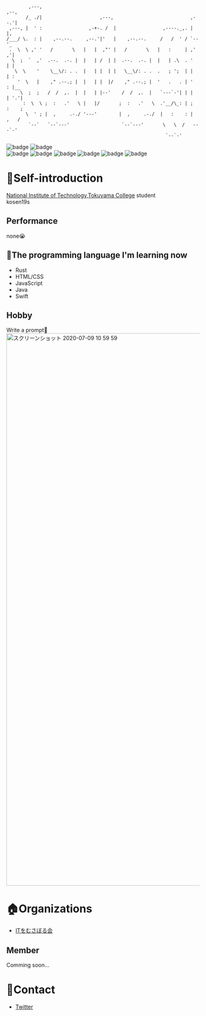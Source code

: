 ```


        ,---,                                                        ,--,
       /_ ./|                     ,---,                            ,--.'|
 ,---, |  ' :                 ,-+-. /  |                 ,----._,. |  |,
/___/ \.  : |    ,--.--.     ,--.'|'   |    ,--.--.     /   /  ' / `--'_
 .  \  \ ,' '   /       \   |   |  ,"' |   /       \   |   :     | ,' ,'|
  \  ;  `  ,'  .--.  .-. |  |   | /  | |  .--.  .-. |  |   | .\  . '  | |
   \  \    '    \__\/: . .  |   | |  | |   \__\/: . .  .   ; ';  | |  | :
    '  \   |    ," .--.; |  |   | |  |/    ," .--.; |  '   .   . | '  : |__
     \  ;  ;   /  /  ,.  |  |   | |--'    /  /  ,.  |   `---`-'| | |  | '.'|
      :  \  \ ;  :   .'   \ |   |/       ;  :   .'   \  .'__/\_: | ;  :    ;
       \  ' ; |  ,     .-./ '---'        |  ,     .-./  |   :    : |  ,   /
        `--`   `--`---'                   `--`---'       \   \  /   ---`-'
                                                          `--`-'
```

![badge](https://img.shields.io/badge/Apple-respect-orange.svg?style=flat)
![badge](https://img.shields.io/badge/Mac-Love-ff69b4.svg?style=flat)<br>
![badge](https://img.shields.io/badge/Java-Well-brightgreen.svg?style=flat)
![badge](https://img.shields.io/badge/HTML-Well-information.svg?style=flat)
![badge](https://img.shields.io/badge/JavaScript-Well-brightgreen.svg?style=flat)
![badge](https://img.shields.io/badge/Swift-Soso-important.svg?style=flat)
![badge](https://img.shields.io/badge/Rust-Soso-important.svg?style=flat)
![badge](https://img.shields.io/badge/PRO-になりたい-blueviolet.svg?style=flat)
# :tada:Self-introduction
[National Institute of Technology,Tokuyama College](https://www.tokuyama.ac.jp) student<br>
kosen19s
## Performance
none:sob:

## :book:The programming language I'm learning now
- Rust
- HTML/CSS
- JavaScript
- Java
- Swift

## Hobby
Write a prompt:heartbeat:<br>
<img width="1440" alt="スクリーンショット 2020-07-09 10 59 59" src="https://user-images.githubusercontent.com/57137136/86988524-654c9780-c1d3-11ea-913b-d6c234a8692c.png">


# :house:Organizations
- [ITをむさぼる会](https://github.com/tokuyama-it)
## Member
Comming soon...

# :postbox:Contact
- [Twitter](https://twitter.com/x7jkUzTfgbF4gBd)



